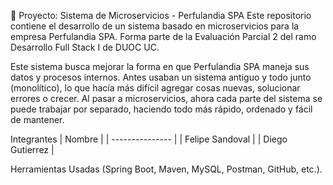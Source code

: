 📘 Proyecto: Sistema de Microservicios - Perfulandia SPA
Este repositorio contiene el desarrollo de un sistema basado en microservicios para la empresa Perfulandia SPA. Forma parte de la Evaluación Parcial 2 del ramo Desarrollo Full Stack I de DUOC UC.

Este sistema busca mejorar la forma en que Perfulandia SPA maneja sus datos y procesos internos. Antes usaban un sistema antiguo y todo junto (monolítico), lo que hacía más difícil agregar cosas nuevas, solucionar errores o crecer. Al pasar a microservicios, ahora cada parte del sistema se puede trabajar por separado, haciendo todo más rápido, ordenado y fácil de mantener.


Integrantes 
| Nombre          |
| --------------- |
| Felipe Sandoval |
| Diego Gutierrez |


Herramientas Usadas
(Spring Boot, Maven, MySQL, Postman, GitHub, etc.).
